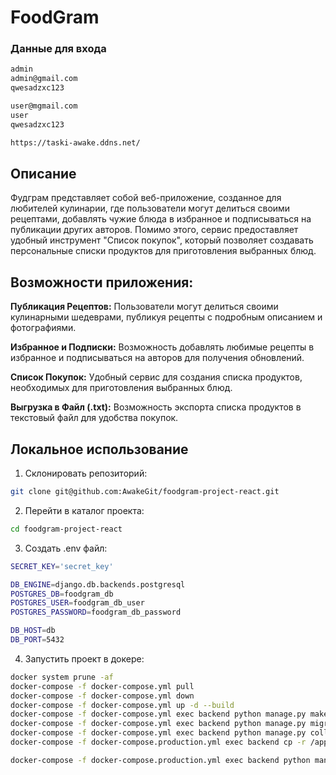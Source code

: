 # FoodGram

### Данные для входа

```bash 
admin
admin@gmail.com
qwesadzxc123

user@mgmail.com
user
qwesadzxc123

https://taski-awake.ddns.net/
````

## Описание

Фудграм представляет собой веб-приложение, созданное для
любителей кулинарии, где пользователи могут делиться своими рецептами,
добавлять чужие блюда в избранное и подписываться на публикации других авторов.
Помимо этого, сервис предоставляет удобный инструмент "Список покупок", который
позволяет создавать персональные списки продуктов для приготовления выбранных
блюд.

## Возможности приложения:

**Публикация Рецептов:** Пользователи могут делиться своими кулинарными
шедеврами,
публикуя рецепты с подробным описанием и фотографиями.

**Избранное и Подписки:** Возможность добавлять любимые рецепты в избранное и
подписываться на авторов для получения обновлений.

**Список Покупок:** Удобный сервис для создания списка продуктов, необходимых
для
приготовления выбранных блюд.

**Выгрузка в Файл (.txt):** Возможность экспорта списка продуктов в текстовый
файл
для удобства покупок.

## Локальное использование

1. Склонировать репозиторий:

```bash
git clone git@github.com:AwakeGit/foodgram-project-react.git
```

2. Перейти в каталог проекта:

```bash
cd foodgram-project-react
```

3. Создать .env файл:

```bash
SECRET_KEY='secret_key'

DB_ENGINE=django.db.backends.postgresql
POSTGRES_DB=foodgram_db
POSTGRES_USER=foodgram_db_user
POSTGRES_PASSWORD=foodgram_db_password

DB_HOST=db
DB_PORT=5432
```

4. Запустить проект в докере:

```bash
docker system prune -af
docker-compose -f docker-compose.yml pull
docker-compose -f docker-compose.yml down
docker-compose -f docker-compose.yml up -d --build
docker-compose -f docker-compose.yml exec backend python manage.py makemigrations   
docker-compose -f docker-compose.yml exec backend python manage.py migrate
docker-compose -f docker-compose.yml exec backend python manage.py collectstatic --noinput
docker-compose -f docker-compose.production.yml exec backend cp -r /app/collected_static/. /backend_static/static/

docker-compose -f docker-compose.production.yml exec backend python manage.py load_data
```
